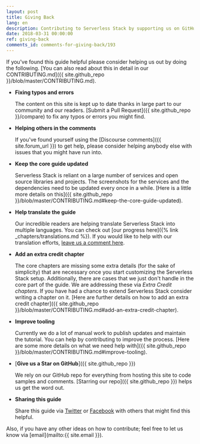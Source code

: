 ```yaml
---
layout: post
title: Giving Back
lang: en
description: Contributing to Serverless Stack by supporting us on GitHub and helping keep the content up to date.
date: 2018-03-31 00:00:00
ref: giving-back
comments_id: comments-for-giving-back/193
---
```


If you've found this guide helpful please consider helping us out by doing the following. [You can also read about this in detail in our CONTRIBUTING.md]({{ site.github_repo }}/blob/master/CONTRIBUTING.md).

- **Fixing typos and errors**

  The content on this site is kept up to date thanks in large part to our community and our readers. [Submit a Pull Request]({{ site.github_repo }}/compare) to fix any typos or errors you might find.

- **Helping others in the comments**

  If you've found yourself using the [Discourse comments]({{ site.forum_url }}) to get help, please consider helping anybody else with issues that you might have run into.

- **Keep the core guide updated**

  Serverless Stack is reliant on a large number of services and open source libraries and projects. The screenshots for the services and the dependencies need to be updated every once in a while. [Here is a little more details on this]({{ site.github_repo }}/blob/master/CONTRIBUTING.md#keep-the-core-guide-updated).

- **Help translate the guide**

  Our incredible readers are helping translate Serverless Stack into multiple languages. You can check out [our progress here]({% link _chapters/translations.md %}). If you would like to help with our translation efforts, [leave us a comment here](https://discourse.serverless-stack.com/t/help-us-translate-serverless-stack/596/15).

- **Add an extra credit chapter**

  The core chapters are missing some extra details (for the sake of simplicity) that are necessary once you start customizing the Serverless Stack setup. Additionally, there are cases that we just don't handle in the core part of the guide. We are addressing these via *Extra Credit chapters*. If you have had a chance to extend Serverless Stack consider writing a chapter on it. [Here are further details on how to add an extra credit chapter]({{ site.github_repo }}/blob/master/CONTRIBUTING.md#add-an-extra-credit-chapter).

- **Improve tooling**

  Currently we do a lot of manual work to publish updates and maintain the tutorial. You can help by contributing to improve the process. [Here are some more details on what we need help with]({{ site.github_repo }}/blob/master/CONTRIBUTING.md#improve-tooling).

- [**Give us a Star on GitHub**]({{ site.github_repo }})

  We rely on our GitHub repo for everything from hosting this site to code samples and comments. [Starring our repo]({{ site.github_repo }}) helps us get the word out.

- **Sharing this guide**

  Share this guide via <a href="https://twitter.com/intent/tweet?text={{ site.title }}&url={{ site.url }}" target="_blank">Twitter</a> or <a href="https://www.facebook.com/sharer/sharer.php?u={{ site.url }}&p[title]={{ site.title }}" target="_blank">Facebook</a> with others that might find this helpful.

Also, if you have any other ideas on how to contribute; feel free to let us know via [email](mailto:{{ site.email }}).
